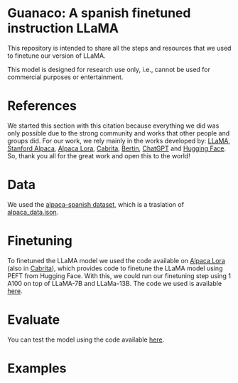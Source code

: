 # Guanaco: A spanish finetuned instruction LLaMA

This repository is intended to share all the steps and resources that we used to finetune our version of LLaMA.

This model is designed for research use only, i.e., cannot be used for commercial purposes or entertainment.

# References

We started this section with this citation because everything we did was only possible due to the strong community and works that other people and groups did. For our work, we rely mainly in the works developed by: [LLaMA](https://ai.facebook.com/blog/large-language-model-llama-meta-ai/), [Stanford Alpaca](https://github.com/tatsu-lab/stanford_alpaca), [Alpaca Lora](https://github.com/tloen/alpaca-lora), [Cabrita](https://github.com/22-hours/cabrita), [Bertin](https://huggingface.co/bertin-project), [ChatGPT](https://openai.com/blog/chatgpt) and [Hugging Face](https://huggingface.co/). So, thank you all for the great work and open this to the world!

# Data

We used the [alpaca-spanish dataset](https://huggingface.co/datasets/bertin-project/alpaca-spanish), which is a traslation of [alpaca_data.json](https://github.com/tatsu-lab/stanford_alpaca/blob/main/alpaca_data.json).

# Finetuning 

To finetuned the LLaMA model we used the code available on [Alpaca Lora](https://github.com/tloen/alpaca-lora) (also in [Cabrita](https://github.com/22-hours/cabrita)), which provides code to finetune the LLaMA model using PEFT from Hugging Face. With this, we could run our finetuning step using 1 A100 on top of LLaMA-7B and LLaMa-13B. The code we used is available [here](guanaco-lora.py).

# Evaluate

You can test the model using the code available [here](guanaco-test.py).

# Examples

